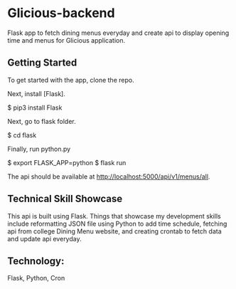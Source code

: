 # Glicious-backend

Flask app to fetch dining menus everyday and create api to display opening time and menus for Glicious application.

## Getting Started

To get started with the app, clone the repo.

Next, install [Flask]. 

$ pip3 install Flask


Next, go to flask folder.

$ cd flask


Finally, run python.py

$ export FLASK_APP=python
$ flask run


The api should be available at <http://localhost:5000/api/v1/menus/all>.

## Technical Skill Showcase

This api is built using Flask. 
Things that showcase my development skills include reformatting JSON file using Python to add time schedule, 
fetching api from college Dining Menu website, and creating crontab to fetch data and update api everyday.

## Technology: 

Flask, Python, Cron
